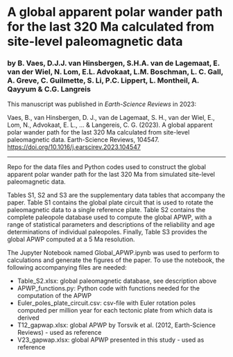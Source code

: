 # **A global apparent polar wander path for the last 320 Ma calculated from site-level paleomagnetic data**

### **by B. Vaes, D.J.J. van Hinsbergen, S.H.A. van de Lagemaat, E. van der Wiel, N. Lom, E.L. Advokaat, L.M. Boschman, L. C. Gall, A. Greve, C. Guilmette, S. Li, P.C. Lippert, L. Montheil, A. Qayyum & C.G. Langreis**

This manuscript was published in *Earth-Science Reviews* in 2023:

Vaes, B., van Hinsbergen, D. J., van de Lagemaat, S. H., van der Wiel, E., Lom, N., Advokaat, E. L., ... & Langereis, C. G. (2023). A global apparent polar wander path for the last 320 Ma calculated from site-level paleomagnetic data. Earth-Science Reviews, 104547. https://doi.org/10.1016/j.earscirev.2023.104547

-------
Repo for the data files and Python codes used to construct the global apparent polar wander path for the last 320 Ma from simulated site-level paleomagnetic data.

Tables S1, S2 and S3 are the supplementary data tables that accompany the paper. Table S1 contains the global plate circuit that is used to rotate the paleomagnetic data to a single reference plate. Table S2 contains the complete paleopole database used to compute the global APWP, with a range of statistical parameters and descriptions of the reliability and age determinations of individual paleopoles. Finally, Table S3 provides the global APWP computed at a 5 Ma resolution.

The Jupyter Notebook named Global_APWP.ipynb was used to perform to calculations and generate the figures of the paper.
To use the notebook, the following accompanying files are needed:
- Table_S2.xlsx: global paleomagnetic database, see description above
- APWP_functions.py: Python code with functions needed for the computation of the APWP
- Euler_poles_plate_circuit.csv: csv-file with Euler rotation poles computed per million year for each tectonic plate from which data is derived
- T12_gapwap.xlsx: global APWP by Torsvik et al. (2012, Earth-Science Reviews) - used as reference
- V23_gapwap.xlsx: global APWP presented in this study - used as reference


